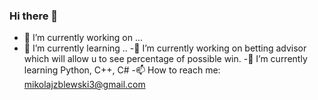 ### Hi there 👋

- 🔭 I’m currently working on ...
- 🌱 I’m currently learning ..
-🔭 I’m currently working on betting advisor which will allow u to see percentage of possible win.
-🌱 I’m currently learning Python, C++, C#
-📫 How to reach me: mikolajzblewski3@gmail.com
<!--
**zbleszczak/zbleszczak** is a ✨ _special_ ✨ repository because its `README.md` (this file) appears on your GitHub profile.

Here are some ideas to get you started:

- 🔭 I’m currently working on ...
- 🌱 I’m currently learning ...
- 👯 I’m looking to collaborate on ...
- 🤔 I’m looking for help with ...
- 💬 Ask me about ...
- 📫 How to reach me: ...
- 😄 Pronouns: ...
- ⚡ Fun fact: ...
-->
